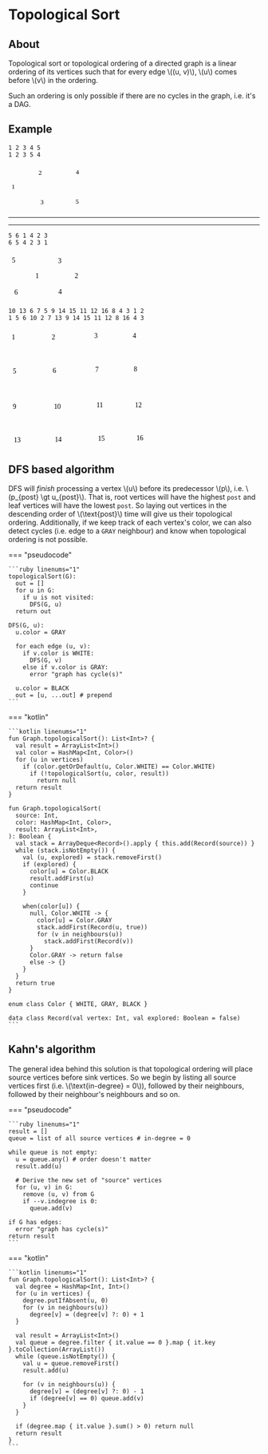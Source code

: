 # Topological Sort

## About

Topological sort or topological ordering of a directed graph is a linear ordering of its vertices such that for every edge \\((u, v)\\), \\(u\\) comes before \\(v\\) in the ordering.

Such an ordering is only possible if there are no cycles in the graph, i.e. it's a DAG.

## Example

<div class="grid" markdown>

``` title="Valid topological sortings"
1 2 3 4 5
1 2 3 5 4
```

<svg version="1.1" xmlns="http://www.w3.org/2000/svg" viewBox="0 0 230.51856231689453 137.85714721679688" width="150">
  <g transform="translate(10 54.64300537109375) rotate(0 2.7099990844726562 12.5)"><text x="0" y="17.52" font-family="Virgil, Segoe UI Emoji" font-size="20px" fill="var(--md-code-fg-color)" text-anchor="start" style="white-space: pre;" direction="ltr" dominant-baseline="alphabetic">1</text></g><g transform="translate(92.86145782470703 11.2857666015625) rotate(0 7.1199951171875 12.5)"><text x="0" y="17.52" font-family="Virgil, Segoe UI Emoji" font-size="20px" fill="var(--md-code-fg-color)" text-anchor="start" style="white-space: pre;" direction="ltr" dominant-baseline="alphabetic">2</text></g><g transform="translate(98.71857452392578 102.85714721679688) rotate(0 6.80999755859375 12.5)"><text x="0" y="17.52" font-family="Virgil, Segoe UI Emoji" font-size="20px" fill="var(--md-code-fg-color)" text-anchor="start" style="white-space: pre;" direction="ltr" dominant-baseline="alphabetic">3</text></g><g transform="translate(207.71857452392578 10) rotate(0 6.399993896484375 12.5)"><text x="0" y="17.52" font-family="Virgil, Segoe UI Emoji" font-size="20px" fill="var(--md-code-fg-color)" text-anchor="start" style="white-space: pre;" direction="ltr" dominant-baseline="alphabetic">4</text></g><g transform="translate(207.00428009033203 100.28570556640625) rotate(0 6.17999267578125 12.5)"><text x="0" y="17.52" font-family="Virgil, Segoe UI Emoji" font-size="20px" fill="var(--md-code-fg-color)" text-anchor="start" style="white-space: pre;" direction="ltr" dominant-baseline="alphabetic">5</text></g><g stroke-linecap="round"><g transform="translate(113.42866516113284 21.535655712542223) rotate(0 44.5713653564453 -0.31646207446164)"><path d="M0 0 C14.86 -0.11, 74.29 -0.53, 89.14 -0.63 M0 0 C14.86 -0.11, 74.29 -0.53, 89.14 -0.63" stroke="var(--md-code-fg-color)" stroke-width="2" fill="none"></path></g><g transform="translate(113.42866516113284 21.535655712542223) rotate(0 44.5713653564453 -0.31646207446164)"><path d="M65.71 8.08 C74.2 4.93, 82.69 1.77, 89.14 -0.63 M65.71 8.08 C73.42 5.22, 81.13 2.35, 89.14 -0.63" stroke="var(--md-code-fg-color)" stroke-width="2" fill="none"></path></g><g transform="translate(113.42866516113284 21.535655712542223) rotate(0 44.5713653564453 -0.31646207446164)"><path d="M65.59 -9.02 C74.12 -5.98, 82.66 -2.94, 89.14 -0.63 M65.59 -9.02 C73.34 -6.26, 81.09 -3.5, 89.14 -0.63" stroke="var(--md-code-fg-color)" stroke-width="2" fill="none"></path></g></g><mask></mask><g stroke-linecap="round"><g transform="translate(116.85719299316406 113.5306159598291) rotate(0 40.28569030761719 -1.0740840587365597)"><path d="M0 0 C13.43 -0.36, 67.14 -1.79, 80.57 -2.15 M0 0 C13.43 -0.36, 67.14 -1.79, 80.57 -2.15" stroke="var(--md-code-fg-color)" stroke-width="2" fill="none"></path></g><g transform="translate(116.85719299316406 113.5306159598291) rotate(0 40.28569030761719 -1.0740840587365597)"><path d="M57.32 7.03 C63.85 4.45, 70.38 1.87, 80.57 -2.15 M57.32 7.03 C66.47 3.41, 75.63 -0.2, 80.57 -2.15" stroke="var(--md-code-fg-color)" stroke-width="2" fill="none"></path></g><g transform="translate(116.85719299316406 113.5306159598291) rotate(0 40.28569030761719 -1.0740840587365597)"><path d="M56.86 -10.07 C63.52 -7.84, 70.18 -5.62, 80.57 -2.15 M56.86 -10.07 C66.19 -6.95, 75.53 -3.83, 80.57 -2.15" stroke="var(--md-code-fg-color)" stroke-width="2" fill="none"></path></g></g><mask></mask><g stroke-linecap="round"><g transform="translate(20.2857666015625 58.95813037941599) rotate(0 33.42856597900392 -18.16340758765881)"><path d="M0 0 C11.14 -6.05, 55.71 -30.27, 66.86 -36.33 M0 0 C11.14 -6.05, 55.71 -30.27, 66.86 -36.33" stroke="var(--md-code-fg-color)" stroke-width="2" fill="none"></path></g><g transform="translate(20.2857666015625 58.95813037941599) rotate(0 33.42856597900392 -18.16340758765881)"><path d="M50.3 -17.6 C54.48 -22.33, 58.67 -27.07, 66.86 -36.33 M50.3 -17.6 C54.26 -22.08, 58.22 -26.56, 66.86 -36.33" stroke="var(--md-code-fg-color)" stroke-width="2" fill="none"></path></g><g transform="translate(20.2857666015625 58.95813037941599) rotate(0 33.42856597900392 -18.16340758765881)"><path d="M42.13 -32.62 C48.38 -33.56, 54.63 -34.5, 66.86 -36.33 M42.13 -32.62 C48.05 -33.51, 53.96 -34.39, 66.86 -36.33" stroke="var(--md-code-fg-color)" stroke-width="2" fill="none"></path></g></g><mask></mask><g stroke-linecap="round"><g transform="translate(20.857147216796875 75.47295381730214) rotate(0 35.71428680419922 18.543290805795692)"><path d="M0 0 C11.9 6.18, 59.52 30.91, 71.43 37.09 M0 0 C11.9 6.18, 59.52 30.91, 71.43 37.09" stroke="var(--md-code-fg-color)" stroke-width="2" fill="none"></path></g><g transform="translate(20.857147216796875 75.47295381730214) rotate(0 35.71428680419922 18.543290805795692)"><path d="M46.64 33.85 C56.39 35.12, 66.14 36.4, 71.43 37.09 M46.64 33.85 C55.09 34.95, 63.55 36.06, 71.43 37.09" stroke="var(--md-code-fg-color)" stroke-width="2" fill="none"></path></g><g transform="translate(20.857147216796875 75.47295381730214) rotate(0 35.71428680419922 18.543290805795692)"><path d="M54.52 18.67 C61.17 25.92, 67.82 33.16, 71.43 37.09 M54.52 18.67 C60.29 24.95, 66.06 31.23, 71.43 37.09" stroke="var(--md-code-fg-color)" stroke-width="2" fill="none"></path></g></g><mask></mask><g stroke-linecap="round"><g transform="translate(100.6706547442327 37.2857666015625) rotate(0 0.48895877800384824 31.821441650390653)"><path d="M0 0 C0.16 10.61, 0.81 53.04, 0.98 63.64 M0 0 C0.16 10.61, 0.81 53.04, 0.98 63.64" stroke="var(--md-code-fg-color)" stroke-width="2" fill="none"></path></g><g transform="translate(100.6706547442327 37.2857666015625) rotate(0 0.48895877800384824 31.821441650390653)"><path d="M-7.93 40.28 C-5.49 46.68, -3.05 53.07, 0.98 63.64 M-7.93 40.28 C-5.43 46.84, -2.93 53.39, 0.98 63.64" stroke="var(--md-code-fg-color)" stroke-width="2" fill="none"></path></g><g transform="translate(100.6706547442327 37.2857666015625) rotate(0 0.48895877800384824 31.821441650390653)"><path d="M9.17 40.02 C6.93 46.49, 4.68 52.95, 0.98 63.64 M9.17 40.02 C6.87 46.65, 4.57 53.27, 0.98 63.64" stroke="var(--md-code-fg-color)" stroke-width="2" fill="none"></path></g></g><mask></mask><g stroke-linecap="round"><g transform="translate(114.44691233551336 102.12193272348833) rotate(0 46.55072601077917 -33.06826247016741)"><path d="M0 0 C15.52 -11.02, 77.58 -55.11, 93.1 -66.14 M0 0 C15.52 -11.02, 77.58 -55.11, 93.1 -66.14" stroke="var(--md-code-fg-color)" stroke-width="2" fill="none"></path></g><g transform="translate(114.44691233551336 102.12193272348833) rotate(0 46.55072601077917 -33.06826247016741)"><path d="M78.9 -45.56 C84.13 -53.14, 89.36 -60.72, 93.1 -66.14 M78.9 -45.56 C82.17 -50.3, 85.44 -55.04, 93.1 -66.14" stroke="var(--md-code-fg-color)" stroke-width="2" fill="none"></path></g><g transform="translate(114.44691233551336 102.12193272348833) rotate(0 46.55072601077917 -33.06826247016741)"><path d="M69 -59.5 C77.87 -61.95, 86.75 -64.39, 93.1 -66.14 M69 -59.5 C74.55 -61.03, 80.1 -62.56, 93.1 -66.14" stroke="var(--md-code-fg-color)" stroke-width="2" fill="none"></path></g></g><mask></mask></svg>

<hr><hr>

``` title="Valid topological sortings"
5 6 1 4 2 3
6 5 4 2 3 1
```

<svg version="1.1" xmlns="http://www.w3.org/2000/svg" viewBox="0 0 213.97858428955078 136.57138061523438" width="150">
  <g transform="translate(77.4242935180664 53.35723876953125) rotate(0 2.7099990844726562 12.5)"><text x="0" y="17.52" font-family="Virgil, Segoe UI Emoji" font-size="20px" fill="var(--md-code-fg-color)" text-anchor="start" style="white-space: pre;" direction="ltr" dominant-baseline="alphabetic">1</text></g><g transform="translate(10 10) rotate(0 6.17999267578125 12.5)"><text x="0" y="17.52" font-family="Virgil, Segoe UI Emoji" font-size="20px" fill="var(--md-code-fg-color)" text-anchor="start" style="white-space: pre;" direction="ltr" dominant-baseline="alphabetic">5</text></g><g transform="translate(16.999969482421875 101.57138061523438) rotate(0 6.399993896484375 12.5)"><text x="0" y="17.52" font-family="Virgil, Segoe UI Emoji" font-size="20px" fill="var(--md-code-fg-color)" text-anchor="start" style="white-space: pre;" direction="ltr" dominant-baseline="alphabetic">6</text></g><g transform="translate(141.99996948242188 10.42852783203125) rotate(0 6.80999755859375 12.5)"><text x="0" y="17.52" font-family="Virgil, Segoe UI Emoji" font-size="20px" fill="var(--md-code-fg-color)" text-anchor="start" style="white-space: pre;" direction="ltr" dominant-baseline="alphabetic">3</text></g><g transform="translate(143 98.99993896484375) rotate(0 6.399993896484375 12.5)"><text x="0" y="17.52" font-family="Virgil, Segoe UI Emoji" font-size="20px" fill="var(--md-code-fg-color)" text-anchor="start" style="white-space: pre;" direction="ltr" dominant-baseline="alphabetic">4</text></g><g stroke-linecap="round"><g transform="translate(28.68720245361328 20.432248236706357) rotate(0 54.082794189453125 0.36779604665616716)"><path d="M0 0 C18.03 0.12, 90.14 0.61, 108.17 0.74 M0 0 C18.03 0.12, 90.14 0.61, 108.17 0.74" stroke="var(--md-code-fg-color)" stroke-width="2" fill="none"></path></g><g transform="translate(28.68720245361328 20.432248236706357) rotate(0 54.082794189453125 0.36779604665616716)"><path d="M84.62 9.13 C93.15 6.09, 101.68 3.05, 108.17 0.74 M84.62 9.13 C92.36 6.37, 100.11 3.61, 108.17 0.74" stroke="var(--md-code-fg-color)" stroke-width="2" fill="none"></path></g><g transform="translate(28.68720245361328 20.432248236706357) rotate(0 54.082794189453125 0.36779604665616716)"><path d="M84.73 -7.97 C93.22 -4.82, 101.71 -1.66, 108.17 0.74 M84.73 -7.97 C92.44 -5.11, 100.15 -2.24, 108.17 0.74" stroke="var(--md-code-fg-color)" stroke-width="2" fill="none"></path></g></g><mask></mask><g stroke-linecap="round"><g transform="translate(34.318580627441406 112.30219416050033) rotate(0 49.5528564453125 -1.1293781698070973)"><path d="M0 0 C16.52 -0.38, 82.59 -1.88, 99.11 -2.26 M0 0 C16.52 -0.38, 82.59 -1.88, 99.11 -2.26" stroke="var(--md-code-fg-color)" stroke-width="2" fill="none"></path></g><g transform="translate(34.318580627441406 112.30219416050033) rotate(0 49.5528564453125 -1.1293781698070973)"><path d="M75.81 6.82 C82.36 4.27, 88.9 1.72, 99.11 -2.26 M75.81 6.82 C84.98 3.25, 94.15 -0.33, 99.11 -2.26" stroke="var(--md-code-fg-color)" stroke-width="2" fill="none"></path></g><g transform="translate(34.318580627441406 112.30219416050033) rotate(0 49.5528564453125 -1.1293781698070973)"><path d="M75.42 -10.27 C82.08 -8.02, 88.73 -5.77, 99.11 -2.26 M75.42 -10.27 C84.75 -7.12, 94.07 -3.96, 99.11 -2.26" stroke="var(--md-code-fg-color)" stroke-width="2" fill="none"></path></g></g><mask></mask><g stroke-linecap="round"><g transform="translate(72.55852508544922 65.25602958419341) rotate(0 -22.538460310850837 -13.856112895468897)"><path d="M0 0 C-7.51 -4.62, -37.56 -23.09, -45.08 -27.71 M0 0 C-7.51 -4.62, -37.56 -23.09, -45.08 -27.71" stroke="var(--md-code-fg-color)" stroke-width="2" fill="none"></path></g><g transform="translate(72.55852508544922 65.25602958419341) rotate(0 -22.538460310850837 -13.856112895468897)"><path d="M-24.49 -5.02 C-18.3 -3.75, -12.11 -2.48, 0 0 M-24.49 -5.02 C-18.63 -3.82, -12.78 -2.62, 0 0" stroke="var(--md-code-fg-color)" stroke-width="2" fill="none"></path></g><g transform="translate(72.55852508544922 65.25602958419341) rotate(0 -22.538460310850837 -13.856112895468897)"><path d="M-15.53 -19.59 C-11.61 -14.64, -7.68 -9.68, 0 0 M-15.53 -19.59 C-11.82 -14.9, -8.1 -10.22, 0 0" stroke="var(--md-code-fg-color)" stroke-width="2" fill="none"></path></g></g><mask></mask><g stroke-linecap="round"><g transform="translate(71.98714447021484 68.45533902972295) rotate(0 -18.12571679605432 15.3182188048238)"><path d="M0 0 C-6.04 5.11, -30.21 25.53, -36.25 30.64 M0 0 C-6.04 5.11, -30.21 25.53, -36.25 30.64" stroke="var(--md-code-fg-color)" stroke-width="2" fill="none"></path></g><g transform="translate(71.98714447021484 68.45533902972295) rotate(0 -18.12571679605432 15.3182188048238)"><path d="M-11.79 20.59 C-7.15 12.49, -2.52 4.39, 0 0 M-11.79 20.59 C-7.77 13.57, -3.75 6.54, 0 0" stroke="var(--md-code-fg-color)" stroke-width="2" fill="none"></path></g><g transform="translate(71.98714447021484 68.45533902972295) rotate(0 -18.12571679605432 15.3182188048238)"><path d="M-22.27 8.2 C-13.51 4.97, -4.75 1.75, 0 0 M-22.27 8.2 C-14.67 5.4, -7.08 2.6, 0 0" stroke="var(--md-code-fg-color)" stroke-width="2" fill="none"></path></g></g><mask></mask><g transform="translate(189.73859405517578 53.714263916015625) rotate(0 7.1199951171875 12.5)"><text x="0" y="17.52" font-family="Virgil, Segoe UI Emoji" font-size="20px" fill="var(--md-code-fg-color)" text-anchor="start" style="white-space: pre;" direction="ltr" dominant-baseline="alphabetic">2</text></g><g stroke-linecap="round"><g transform="translate(164.28144073486328 106.5) rotate(0 14 -14.5714111328125)"><path d="M0 0 C4.67 -4.86, 23.33 -24.29, 28 -29.14 M0 0 C4.67 -4.86, 23.33 -24.29, 28 -29.14" stroke="var(--md-code-fg-color)" stroke-width="2" fill="none"></path></g><g transform="translate(164.28144073486328 106.5) rotate(0 14 -14.5714111328125)"><path d="M19.83 -10.66 C21.86 -15.26, 23.9 -19.86, 28 -29.14 M19.83 -10.66 C22.44 -16.58, 25.06 -22.49, 28 -29.14" stroke="var(--md-code-fg-color)" stroke-width="2" fill="none"></path></g><g transform="translate(164.28144073486328 106.5) rotate(0 14 -14.5714111328125)"><path d="M9.86 -20.24 C14.37 -22.45, 18.89 -24.67, 28 -29.14 M9.86 -20.24 C15.67 -23.09, 21.47 -25.94, 28 -29.14" stroke="var(--md-code-fg-color)" stroke-width="2" fill="none"></path></g></g><mask></mask><g stroke-linecap="round"><g transform="translate(191.70996856689453 53.928558349609375) rotate(0 -17.428573608398438 -9.714263916015625)"><path d="M0 0 C-5.81 -3.24, -29.05 -16.19, -34.86 -19.43 M0 0 C-5.81 -3.24, -29.05 -16.19, -34.86 -19.43" stroke="var(--md-code-fg-color)" stroke-width="2" fill="none"></path></g><g transform="translate(191.70996856689453 53.928558349609375) rotate(0 -17.428573608398438 -9.714263916015625)"><path d="M-15.16 -16.26 C-20.14 -17.06, -25.12 -17.86, -34.86 -19.43 M-15.16 -16.26 C-20.37 -17.1, -25.58 -17.94, -34.86 -19.43" stroke="var(--md-code-fg-color)" stroke-width="2" fill="none"></path></g><g transform="translate(191.70996856689453 53.928558349609375) rotate(0 -17.428573608398438 -9.714263916015625)"><path d="M-21.8 -4.34 C-25.1 -8.15, -28.4 -11.97, -34.86 -19.43 M-21.8 -4.34 C-25.26 -8.33, -28.71 -12.32, -34.86 -19.43" stroke="var(--md-code-fg-color)" stroke-width="2" fill="none"></path></g></g><mask></mask></svg>

``` title="Valid topological sorting"
10 13 6 7 5 9 14 15 11 12 16 8 4 3 1 2
1 5 6 10 2 7 13 9 14 15 11 12 8 16 4 3
```

<svg version="1.1" xmlns="http://www.w3.org/2000/svg" viewBox="0 0 406.320617885659 353.1903024009223" height="240">
  <g transform="translate(10 15.369098136339346) rotate(0 2.7099990844726562 12.5)"><text x="0" y="17.52" font-family="Virgil, Segoe UI Emoji" font-size="20px" fill="var(--md-code-fg-color)" text-anchor="start" style="white-space: pre;" direction="ltr" dominant-baseline="alphabetic">1</text></g><g transform="translate(127.97729251722865 14.170937208091061) rotate(0 7.1199951171875 12.5)"><text x="0" y="17.52" font-family="Virgil, Segoe UI Emoji" font-size="20px" fill="var(--md-code-fg-color)" text-anchor="start" style="white-space: pre;" direction="ltr" dominant-baseline="alphabetic">2</text></g><g transform="translate(253.50816637895366 10.941834464732324) rotate(0 6.80999755859375 12.5)"><text x="0" y="17.52" font-family="Virgil, Segoe UI Emoji" font-size="20px" fill="var(--md-code-fg-color)" text-anchor="start" style="white-space: pre;" direction="ltr" dominant-baseline="alphabetic">3</text></g><g transform="translate(367.19905843837535 10) rotate(0 6.399993896484375 12.5)"><text x="0" y="17.52" font-family="Virgil, Segoe UI Emoji" font-size="20px" fill="var(--md-code-fg-color)" text-anchor="start" style="white-space: pre;" direction="ltr" dominant-baseline="alphabetic">4</text></g><g transform="translate(13.094998267336678 114.66999244167556) rotate(0 6.17999267578125 12.5)"><text x="0" y="17.52" font-family="Virgil, Segoe UI Emoji" font-size="20px" fill="var(--md-code-fg-color)" text-anchor="start" style="white-space: pre;" direction="ltr" dominant-baseline="alphabetic">5</text></g><g transform="translate(131.07229078456544 113.47183151342739) rotate(0 6.399993896484375 12.5)"><text x="0" y="17.52" font-family="Virgil, Segoe UI Emoji" font-size="20px" fill="var(--md-code-fg-color)" text-anchor="start" style="white-space: pre;" direction="ltr" dominant-baseline="alphabetic">6</text></g><g transform="translate(256.60316464629045 110.2427287700686) rotate(0 5.379997253417969 12.5)"><text x="0" y="17.52" font-family="Virgil, Segoe UI Emoji" font-size="20px" fill="var(--md-code-fg-color)" text-anchor="start" style="white-space: pre;" direction="ltr" dominant-baseline="alphabetic">7</text></g><g transform="translate(370.29405670571214 109.30089430533627) rotate(0 7.649993896484375 12.5)"><text x="0" y="17.52" font-family="Virgil, Segoe UI Emoji" font-size="20px" fill="var(--md-code-fg-color)" text-anchor="start" style="white-space: pre;" direction="ltr" dominant-baseline="alphabetic">8</text></g><g transform="translate(13.329118059141138 219.0685161641906) rotate(0 6.089996337890625 12.5)"><text x="0" y="17.52" font-family="Virgil, Segoe UI Emoji" font-size="20px" fill="var(--md-code-fg-color)" text-anchor="start" style="white-space: pre;" direction="ltr" dominant-baseline="alphabetic">9</text></g><g transform="translate(134.57048029070302 218.68635710028786) rotate(0 9.589996337890625 12.5)"><text x="0" y="17.52" font-family="Virgil, Segoe UI Emoji" font-size="20px" fill="var(--md-code-fg-color)" text-anchor="start" style="white-space: pre;" direction="ltr" dominant-baseline="alphabetic">10</text></g><g transform="translate(260.10135415242803 215.45725435692907) rotate(0 5.4199981689453125 12.5)"><text x="0" y="17.52" font-family="Virgil, Segoe UI Emoji" font-size="20px" fill="var(--md-code-fg-color)" text-anchor="start" style="white-space: pre;" direction="ltr" dominant-baseline="alphabetic">11</text></g><g transform="translate(373.7922462118497 214.51541989219675) rotate(0 9.829994201660156 12.5)"><text x="0" y="17.52" font-family="Virgil, Segoe UI Emoji" font-size="20px" fill="var(--md-code-fg-color)" text-anchor="start" style="white-space: pre;" direction="ltr" dominant-baseline="alphabetic">12</text></g><g transform="translate(16.005500042345375 318.1903024009223) rotate(0 9.519996643066406 12.5)"><text x="0" y="17.52" font-family="Virgil, Segoe UI Emoji" font-size="20px" fill="var(--md-code-fg-color)" text-anchor="start" style="white-space: pre;" direction="ltr" dominant-baseline="alphabetic">13</text></g><g transform="translate(137.24686227390737 316.9921414726739) rotate(0 9.109992980957031 12.5)"><text x="0" y="17.52" font-family="Virgil, Segoe UI Emoji" font-size="20px" fill="var(--md-code-fg-color)" text-anchor="start" style="white-space: pre;" direction="ltr" dominant-baseline="alphabetic">14</text></g><g transform="translate(264.4097398643232 313.7630387293152) rotate(0 8.889991760253906 12.5)"><text x="0" y="17.52" font-family="Virgil, Segoe UI Emoji" font-size="20px" fill="var(--md-code-fg-color)" text-anchor="start" style="white-space: pre;" direction="ltr" dominant-baseline="alphabetic">15</text></g><g transform="translate(378.1006319237449 312.8212042645829) rotate(0 9.109992980957031 12.5)"><text x="0" y="17.52" font-family="Virgil, Segoe UI Emoji" font-size="20px" fill="var(--md-code-fg-color)" text-anchor="start" style="white-space: pre;" direction="ltr" dominant-baseline="alphabetic">16</text></g><g stroke-linecap="round"><g transform="translate(17.931008364465356 142.36249650286715) rotate(0 1.3750657947521177 32.64058819366829)"><path d="M0 0 C0.46 10.88, 2.29 54.4, 2.75 65.28 M0 0 C0.46 10.88, 2.29 54.4, 2.75 65.28" stroke="var(--md-code-fg-color)" stroke-width="2" fill="none"></path></g><g transform="translate(17.931008364465356 142.36249650286715) rotate(0 1.3750657947521177 32.64058819366829)"><path d="M-6.78 42.17 C-3.68 49.7, -0.57 57.22, 2.75 65.28 M-6.78 42.17 C-3.65 49.77, -0.51 57.38, 2.75 65.28" stroke="var(--md-code-fg-color)" stroke-width="2" fill="none"></path></g><g transform="translate(17.931008364465356 142.36249650286715) rotate(0 1.3750657947521177 32.64058819366829)"><path d="M10.3 41.45 C7.84 49.21, 5.38 56.97, 2.75 65.28 M10.3 41.45 C7.82 49.29, 5.33 57.13, 2.75 65.28" stroke="var(--md-code-fg-color)" stroke-width="2" fill="none"></path></g></g><mask></mask><g stroke-linecap="round"><g transform="translate(24.819194718550648 315.35753766454343) rotate(0 -0.47555906832474193 -34.2725919223592)"><path d="M0 0 C-0.16 -11.42, -0.79 -57.12, -0.95 -68.55 M0 0 C-0.16 -11.42, -0.79 -57.12, -0.95 -68.55" stroke="var(--md-code-fg-color)" stroke-width="2" fill="none"></path></g><g transform="translate(24.819194718550648 315.35753766454343) rotate(0 -0.47555906832474193 -34.2725919223592)"><path d="M7.92 -45.17 C5.98 -50.29, 4.03 -55.42, -0.95 -68.55 M7.92 -45.17 C4.67 -53.74, 1.42 -62.3, -0.95 -68.55" stroke="var(--md-code-fg-color)" stroke-width="2" fill="none"></path></g><g transform="translate(24.819194718550648 315.35753766454343) rotate(0 -0.47555906832474193 -34.2725919223592)"><path d="M-9.17 -44.94 C-7.37 -50.11, -5.57 -55.28, -0.95 -68.55 M-9.17 -44.94 C-6.16 -53.59, -3.15 -62.24, -0.95 -68.55" stroke="var(--md-code-fg-color)" stroke-width="2" fill="none"></path></g></g><mask></mask><g stroke-linecap="round"><g transform="translate(133.47982607949314 242.73228224114627) rotate(0 -45.696789229812225 39.576681861794015)"><path d="M0 0 C-15.23 13.19, -76.16 65.96, -91.39 79.15 M0 0 C-15.23 13.19, -76.16 65.96, -91.39 79.15" stroke="var(--md-code-fg-color)" stroke-width="2" fill="none"></path></g><g transform="translate(133.47982607949314 242.73228224114627) rotate(0 -45.696789229812225 39.576681861794015)"><path d="M-79.23 57.31 C-83.35 64.71, -87.47 72.1, -91.39 79.15 M-79.23 57.31 C-84.09 66.03, -88.94 74.75, -91.39 79.15" stroke="var(--md-code-fg-color)" stroke-width="2" fill="none"></path></g><g transform="translate(133.47982607949314 242.73228224114627) rotate(0 -45.696789229812225 39.576681861794015)"><path d="M-68.04 70.24 C-75.95 73.26, -83.86 76.28, -91.39 79.15 M-68.04 70.24 C-77.36 73.8, -86.69 77.36, -91.39 79.15" stroke="var(--md-code-fg-color)" stroke-width="2" fill="none"></path></g></g><mask></mask><g stroke-linecap="round"><g transform="translate(144.90403895118413 245.18031896265836) rotate(0 1.2240339249939325 33.864622118662226)"><path d="M0 0 C0.41 11.29, 2.04 56.44, 2.45 67.73 M0 0 C0.41 11.29, 2.04 56.44, 2.45 67.73" stroke="var(--md-code-fg-color)" stroke-width="2" fill="none"></path></g><g transform="translate(144.90403895118413 245.18031896265836) rotate(0 1.2240339249939325 33.864622118662226)"><path d="M-6.95 44.56 C-4.33 51.01, -1.72 57.45, 2.45 67.73 M-6.95 44.56 C-3.46 53.16, 0.03 61.75, 2.45 67.73" stroke="var(--md-code-fg-color)" stroke-width="2" fill="none"></path></g><g transform="translate(144.90403895118413 245.18031896265836) rotate(0 1.2240339249939325 33.864622118662226)"><path d="M10.14 43.94 C8 50.56, 5.86 57.18, 2.45 67.73 M10.14 43.94 C7.29 52.77, 4.43 61.6, 2.45 67.73" stroke="var(--md-code-fg-color)" stroke-width="2" fill="none"></path></g></g><mask></mask><g stroke-linecap="round"><g transform="translate(94.31123853529914 290.8771393209464) rotate(0 17.952290043406094 14.688251457548517)"><path d="M0 0 C5.98 4.9, 29.92 24.48, 35.9 29.38 M0 0 C5.98 4.9, 29.92 24.48, 35.9 29.38" stroke="var(--md-code-fg-color)" stroke-width="2" fill="none"></path></g><g transform="translate(94.31123853529914 290.8771393209464) rotate(0 17.952290043406094 14.688251457548517)"><path d="M14.01 21.71 C22.22 24.59, 30.42 27.46, 35.9 29.38 M14.01 21.71 C21.31 24.27, 28.61 26.82, 35.9 29.38" stroke="var(--md-code-fg-color)" stroke-width="2" fill="none"></path></g><g transform="translate(94.31123853529914 290.8771393209464) rotate(0 17.952290043406094 14.688251457548517)"><path d="M24.06 9.43 C28.5 16.91, 32.94 24.38, 35.9 29.38 M24.06 9.43 C28.01 16.08, 31.96 22.73, 35.9 29.38" stroke="var(--md-code-fg-color)" stroke-width="2" fill="none"></path></g></g><mask></mask><g stroke-linecap="round"><g transform="translate(30.66203474817769 238.65221066246744) rotate(0 23.256395547078796 19.584379375405405)"><path d="M0 0 C7.75 6.53, 38.76 32.64, 46.51 39.17 M0 0 C7.75 6.53, 38.76 32.64, 46.51 39.17" stroke="var(--md-code-fg-color)" stroke-width="2" fill="none"></path></g></g><mask></mask><g stroke-linecap="round"><g transform="translate(153.88018397288715 122.77817160229444) rotate(0 47.32885521545467 -0.40801649641062454)"><path d="M0 0 C15.78 -0.14, 78.88 -0.68, 94.66 -0.82 M0 0 C15.78 -0.14, 78.88 -0.68, 94.66 -0.82" stroke="var(--md-code-fg-color)" stroke-width="2" fill="none"></path></g><g transform="translate(153.88018397288715 122.77817160229444) rotate(0 47.32885521545467 -0.40801649641062454)"><path d="M71.24 7.94 C79.13 4.99, 87.03 2.04, 94.66 -0.82 M71.24 7.94 C79.03 5.03, 86.81 2.12, 94.66 -0.82" stroke="var(--md-code-fg-color)" stroke-width="2" fill="none"></path></g><g transform="translate(153.88018397288715 122.77817160229444) rotate(0 47.32885521545467 -0.40801649641062454)"><path d="M71.09 -9.16 C79.04 -6.35, 86.98 -3.54, 94.66 -0.82 M71.09 -9.16 C78.93 -6.39, 86.76 -3.61, 94.66 -0.82" stroke="var(--md-code-fg-color)" stroke-width="2" fill="none"></path></g></g><mask></mask><g stroke-linecap="round"><g transform="translate(137.55989765817196 105.64186785899591) rotate(0 -0.8160018643454805 -31.824562982966)"><path d="M0 0 C-0.27 -10.61, -1.36 -53.04, -1.63 -63.65 M0 0 C-0.27 -10.61, -1.36 -53.04, -1.63 -63.65" stroke="var(--md-code-fg-color)" stroke-width="2" fill="none"></path></g><g transform="translate(137.55989765817196 105.64186785899591) rotate(0 -0.8160018643454805 -31.824562982966)"><path d="M7.52 -40.38 C4.35 -48.43, 1.19 -56.48, -1.63 -63.65 M7.52 -40.38 C5.47 -45.6, 3.42 -50.81, -1.63 -63.65" stroke="var(--md-code-fg-color)" stroke-width="2" fill="none"></path></g><g transform="translate(137.55989765817196 105.64186785899591) rotate(0 -0.8160018643454805 -31.824562982966)"><path d="M-9.58 -39.95 C-6.83 -48.14, -4.08 -56.34, -1.63 -63.65 M-9.58 -39.95 C-7.8 -45.26, -6.02 -50.57, -1.63 -63.65" stroke="var(--md-code-fg-color)" stroke-width="2" fill="none"></path></g></g><mask></mask><g stroke-linecap="round"><g transform="translate(24.13395757646265 27.30449043551539) rotate(0 48.96085894414557 0)"><path d="M0 0 C16.32 0, 81.6 0, 97.92 0 M0 0 C16.32 0, 81.6 0, 97.92 0" stroke="var(--md-code-fg-color)" stroke-width="2" fill="none"></path></g><g transform="translate(24.13395757646265 27.30449043551539) rotate(0 48.96085894414557 0)"><path d="M74.43 8.55 C82.62 5.57, 90.81 2.59, 97.92 0 M74.43 8.55 C79.81 6.59, 85.19 4.63, 97.92 0" stroke="var(--md-code-fg-color)" stroke-width="2" fill="none"></path></g><g transform="translate(24.13395757646265 27.30449043551539) rotate(0 48.96085894414557 0)"><path d="M74.43 -8.55 C82.62 -5.57, 90.81 -2.59, 97.92 0 M74.43 -8.55 C79.81 -6.59, 85.19 -4.63, 97.92 0" stroke="var(--md-code-fg-color)" stroke-width="2" fill="none"></path></g></g><mask></mask><g stroke-linecap="round"><g transform="translate(164.48839498023267 325.9657175434131) rotate(0 46.92082315480616 0)"><path d="M0 0 C15.64 0, 78.2 0, 93.84 0 M0 0 C15.64 0, 78.2 0, 93.84 0" stroke="var(--md-code-fg-color)" stroke-width="2" fill="none"></path></g><g transform="translate(164.48839498023267 325.9657175434131) rotate(0 46.92082315480616 0)"><path d="M70.35 8.55 C76.19 6.42, 82.04 4.3, 93.84 0 M70.35 8.55 C76.02 6.49, 81.69 4.42, 93.84 0" stroke="var(--md-code-fg-color)" stroke-width="2" fill="none"></path></g><g transform="translate(164.48839498023267 325.9657175434131) rotate(0 46.92082315480616 0)"><path d="M70.35 -8.55 C76.19 -6.42, 82.04 -4.3, 93.84 0 M70.35 -8.55 C76.02 -6.49, 81.69 -4.42, 93.84 0" stroke="var(--md-code-fg-color)" stroke-width="2" fill="none"></path></g></g><mask></mask><g stroke-linecap="round"><g transform="translate(163.6723931158872 229.6760345122886) rotate(0 44.47278643329406 -0.8160174285833364)"><path d="M0 0 C14.82 -0.27, 74.12 -1.36, 88.95 -1.63 M0 0 C14.82 -0.27, 74.12 -1.36, 88.95 -1.63" stroke="var(--md-code-fg-color)" stroke-width="2" fill="none"></path></g><g transform="translate(163.6723931158872 229.6760345122886) rotate(0 44.47278643329406 -0.8160174285833364)"><path d="M65.61 7.35 C71.31 5.16, 77 2.97, 88.95 -1.63 M65.61 7.35 C72.57 4.67, 79.52 2, 88.95 -1.63" stroke="var(--md-code-fg-color)" stroke-width="2" fill="none"></path></g><g transform="translate(163.6723931158872 229.6760345122886) rotate(0 44.47278643329406 -0.8160174285833364)"><path d="M65.3 -9.75 C71.07 -7.77, 76.84 -5.79, 88.95 -1.63 M65.3 -9.75 C72.35 -7.33, 79.39 -4.91, 88.95 -1.63" stroke="var(--md-code-fg-color)" stroke-width="2" fill="none"></path></g></g><mask></mask><g stroke-linecap="round"><g transform="translate(272.2022597545723 310.4614642215191) rotate(0 -1.224002796518164 -33.048589125841005)"><path d="M0 0 C-0.41 -11.02, -2.04 -55.08, -2.45 -66.1 M0 0 C-0.41 -11.02, -2.04 -55.08, -2.45 -66.1" stroke="var(--md-code-fg-color)" stroke-width="2" fill="none"></path></g><g transform="translate(272.2022597545723 310.4614642215191) rotate(0 -1.224002796518164 -33.048589125841005)"><path d="M6.97 -42.94 C4.94 -47.91, 2.92 -52.88, -2.45 -66.1 M6.97 -42.94 C4.15 -49.86, 1.34 -56.78, -2.45 -66.1" stroke="var(--md-code-fg-color)" stroke-width="2" fill="none"></path></g><g transform="translate(272.2022597545723 310.4614642215191) rotate(0 -1.224002796518164 -33.048589125841005)"><path d="M-10.12 -42.3 C-8.48 -47.41, -6.83 -52.52, -2.45 -66.1 M-10.12 -42.3 C-7.83 -49.41, -5.54 -56.52, -2.45 -66.1" stroke="var(--md-code-fg-color)" stroke-width="2" fill="none"></path></g></g><mask></mask><g stroke-linecap="round"><g transform="translate(283.6264726262632 226.41199592643108) rotate(0 41.616748779609225 -0.40801649641062454)"><path d="M0 0 C13.87 -0.14, 69.36 -0.68, 83.23 -0.82 M0 0 C13.87 -0.14, 69.36 -0.68, 83.23 -0.82" stroke="var(--md-code-fg-color)" stroke-width="2" fill="none"></path></g><g transform="translate(283.6264726262632 226.41199592643108) rotate(0 41.616748779609225 -0.40801649641062454)"><path d="M59.83 7.96 C68.32 4.78, 76.82 1.59, 83.23 -0.82 M59.83 7.96 C68.11 4.86, 76.39 1.75, 83.23 -0.82" stroke="var(--md-code-fg-color)" stroke-width="2" fill="none"></path></g><g transform="translate(283.6264726262632 226.41199592643108) rotate(0 41.616748779609225 -0.40801649641062454)"><path d="M59.66 -9.14 C68.22 -6.12, 76.77 -3.1, 83.23 -0.82 M59.66 -9.14 C68 -6.19, 76.35 -3.25, 83.23 -0.82" stroke="var(--md-code-fg-color)" stroke-width="2" fill="none"></path></g></g><mask></mask><g stroke-linecap="round"><g transform="translate(290.97061391927537 318.6216073788768) rotate(0 40.39271485461529 -39.168696493859215)"><path d="M0 0 C13.46 -13.06, 67.32 -65.28, 80.79 -78.34 M0 0 C13.46 -13.06, 67.32 -65.28, 80.79 -78.34" stroke="var(--md-code-fg-color)" stroke-width="2" fill="none"></path></g><g transform="translate(290.97061391927537 318.6216073788768) rotate(0 40.39271485461529 -39.168696493859215)"><path d="M69.87 -55.84 C73.5 -63.32, 77.12 -70.79, 80.79 -78.34 M69.87 -55.84 C73.55 -63.42, 77.22 -70.99, 80.79 -78.34" stroke="var(--md-code-fg-color)" stroke-width="2" fill="none"></path></g><g transform="translate(290.97061391927537 318.6216073788768) rotate(0 40.39271485461529 -39.168696493859215)"><path d="M57.97 -68.12 C65.55 -71.52, 73.13 -74.91, 80.79 -78.34 M57.97 -68.12 C65.65 -71.56, 73.33 -75, 80.79 -78.34" stroke="var(--md-code-fg-color)" stroke-width="2" fill="none"></path></g></g><mask></mask><g stroke-linecap="round"><g transform="translate(383.9962583645423 245.99632082700379) rotate(0 1.224002796518164 28.968517547162236)"><path d="M0 0 C0.41 9.66, 2.04 48.28, 2.45 57.94 M0 0 C0.41 9.66, 2.04 48.28, 2.45 57.94" stroke="var(--md-code-fg-color)" stroke-width="2" fill="none"></path></g><g transform="translate(383.9962583645423 245.99632082700379) rotate(0 1.224002796518164 28.968517547162236)"><path d="M-7.09 34.83 C-3.41 43.74, 0.27 52.66, 2.45 57.94 M-7.09 34.83 C-3.82 42.74, -0.56 50.65, 2.45 57.94" stroke="var(--md-code-fg-color)" stroke-width="2" fill="none"></path></g><g transform="translate(383.9962583645423 245.99632082700379) rotate(0 1.224002796518164 28.968517547162236)"><path d="M10 34.1 C7.09 43.3, 4.17 52.49, 2.45 57.94 M10 34.1 C7.41 42.26, 4.83 50.42, 2.45 57.94" stroke="var(--md-code-fg-color)" stroke-width="2" fill="none"></path></g></g><mask></mask><g stroke-linecap="round"><g transform="translate(263.2261147328692 138.28242492418838) rotate(0 1.2240339249939893 35.08862491518039)"><path d="M0 0 C0.41 11.7, 2.04 58.48, 2.45 70.18 M0 0 C0.41 11.7, 2.04 58.48, 2.45 70.18" stroke="var(--md-code-fg-color)" stroke-width="2" fill="none"></path></g><g transform="translate(263.2261147328692 138.28242492418838) rotate(0 1.2240339249939893 35.08862491518039)"><path d="M-6.92 47 C-4.57 52.8, -2.23 58.6, 2.45 70.18 M-6.92 47 C-3.83 54.64, -0.74 62.28, 2.45 70.18" stroke="var(--md-code-fg-color)" stroke-width="2" fill="none"></path></g><g transform="translate(263.2261147328692 138.28242492418838) rotate(0 1.2240339249939893 35.08862491518039)"><path d="M10.17 46.4 C8.24 52.35, 6.31 58.31, 2.45 70.18 M10.17 46.4 C7.63 54.24, 5.08 62.07, 2.45 70.18" stroke="var(--md-code-fg-color)" stroke-width="2" fill="none"></path></g></g><mask></mask><g stroke-linecap="round"><g transform="translate(151.43217837985082 134.20235334550955) rotate(0 51.816927726306176 18.768354164703112)"><path d="M0 0 C17.27 6.26, 86.36 31.28, 103.63 37.54 M0 0 C17.27 6.26, 86.36 31.28, 103.63 37.54" stroke="var(--md-code-fg-color)" stroke-width="2" fill="none"></path></g></g><mask></mask><g stroke-linecap="round"><g transform="translate(277.914335061942 214.17175006191889) rotate(0 46.104821290460734 -40.39269929037738)"><path d="M0 0 C15.37 -13.46, 76.84 -67.32, 92.21 -80.79 M0 0 C15.37 -13.46, 76.84 -67.32, 92.21 -80.79" stroke="var(--md-code-fg-color)" stroke-width="2" fill="none"></path></g><g transform="translate(277.914335061942 214.17175006191889) rotate(0 46.104821290460734 -40.39269929037738)"><path d="M80.17 -58.87 C84.39 -66.55, 88.61 -74.23, 92.21 -80.79 M80.17 -58.87 C83.79 -65.46, 87.41 -72.04, 92.21 -80.79" stroke="var(--md-code-fg-color)" stroke-width="2" fill="none"></path></g><g transform="translate(277.914335061942 214.17175006191889) rotate(0 46.104821290460734 -40.39269929037738)"><path d="M68.9 -71.74 C77.07 -74.91, 85.24 -78.08, 92.21 -80.79 M68.9 -71.74 C75.91 -74.45, 82.91 -77.17, 92.21 -80.79" stroke="var(--md-code-fg-color)" stroke-width="2" fill="none"></path></g></g><mask></mask><g stroke-linecap="round"><g transform="translate(317.08304712003905 193.77142329700064) rotate(0 22.84842574338188 8.976145021703047)"><path d="M0 0 C7.62 2.99, 38.08 14.96, 45.7 17.95 M0 0 C7.62 2.99, 38.08 14.96, 45.7 17.95" stroke="var(--md-code-fg-color)" stroke-width="2" fill="none"></path></g><g transform="translate(317.08304712003905 193.77142329700064) rotate(0 22.84842574338188 8.976145021703047)"><path d="M21.16 17.33 C27.98 17.5, 34.8 17.68, 45.7 17.95 M21.16 17.33 C28.58 17.52, 36 17.71, 45.7 17.95" stroke="var(--md-code-fg-color)" stroke-width="2" fill="none"></path></g><g transform="translate(317.08304712003905 193.77142329700064) rotate(0 22.84842574338188 8.976145021703047)"><path d="M27.3 1.7 C32.41 6.22, 37.52 10.73, 45.7 17.95 M27.3 1.7 C32.86 6.62, 38.42 11.53, 45.7 17.95" stroke="var(--md-code-fg-color)" stroke-width="2" fill="none"></path></g></g><mask></mask><g stroke-linecap="round"><g transform="translate(298.31475521228754 187.24328386833395) rotate(0 -14.280250525375777 -4.89607344302425)"><path d="M0 0 C-4.76 -1.63, -23.8 -8.16, -28.56 -9.79 M0 0 C-4.76 -1.63, -23.8 -8.16, -28.56 -9.79" stroke="var(--md-code-fg-color)" stroke-width="2" fill="none"></path></g></g><mask></mask><g stroke-linecap="round"><g transform="translate(383.9962583645423 209.27567661889464) rotate(0 -0.8160329928212491 -35.90462677952584)"><path d="M0 0 C-0.27 -11.97, -1.36 -59.84, -1.63 -71.81 M0 0 C-0.27 -11.97, -1.36 -59.84, -1.63 -71.81" stroke="var(--md-code-fg-color)" stroke-width="2" fill="none"></path></g><g transform="translate(383.9962583645423 209.27567661889464) rotate(0 -0.8160329928212491 -35.90462677952584)"><path d="M7.45 -48.52 C4.18 -56.92, 0.9 -65.31, -1.63 -71.81 M7.45 -48.52 C5.18 -54.34, 2.91 -60.16, -1.63 -71.81" stroke="var(--md-code-fg-color)" stroke-width="2" fill="none"></path></g><g transform="translate(383.9962583645423 209.27567661889464) rotate(0 -0.8160329928212491 -35.90462677952584)"><path d="M-9.65 -48.13 C-6.76 -56.67, -3.87 -65.21, -1.63 -71.81 M-9.65 -48.13 C-7.64 -54.05, -5.64 -59.97, -1.63 -71.81" stroke="var(--md-code-fg-color)" stroke-width="2" fill="none"></path></g></g><mask></mask><g stroke-linecap="round"><g transform="translate(126.1357470434325 72.18526223674428) rotate(0 -49.368859876318254 -17.952313389762935)"><path d="M0 0 C-16.46 -5.98, -82.28 -29.92, -98.74 -35.9 M0 0 C-16.46 -5.98, -82.28 -29.92, -98.74 -35.9" stroke="var(--md-code-fg-color)" stroke-width="2" fill="none"></path></g><g transform="translate(126.1357470434325 72.18526223674428) rotate(0 -49.368859876318254 -17.952313389762935)"><path d="M-73.74 -35.91 C-82.59 -35.91, -91.44 -35.91, -98.74 -35.9 M-73.74 -35.91 C-82.07 -35.91, -90.41 -35.91, -98.74 -35.9" stroke="var(--md-code-fg-color)" stroke-width="2" fill="none"></path></g><g transform="translate(126.1357470434325 72.18526223674428) rotate(0 -49.368859876318254 -17.952313389762935)"><path d="M-79.58 -19.84 C-86.36 -25.53, -93.14 -31.21, -98.74 -35.9 M-79.58 -19.84 C-85.97 -25.2, -92.36 -30.55, -98.74 -35.9" stroke="var(--md-code-fg-color)" stroke-width="2" fill="none"></path></g></g><mask></mask><g stroke-linecap="round"><g transform="translate(145.7200408155294 79.5294190939943) rotate(0 51.40892679413355 17.544281329114398)"><path d="M0 0 C17.14 5.85, 85.68 29.24, 102.82 35.09 M0 0 C17.14 5.85, 85.68 29.24, 102.82 35.09" stroke="var(--md-code-fg-color)" stroke-width="2" fill="none"></path></g></g><mask></mask><g stroke-linecap="round"><g transform="translate(260.77810913983285 104.009864130305) rotate(0 0 -31.82457076508493)"><path d="M0 0 C0 -10.61, 0 -53.04, 0 -63.65 M0 0 C0 -10.61, 0 -53.04, 0 -63.65" stroke="var(--md-code-fg-color)" stroke-width="2" fill="none"></path></g><g transform="translate(260.77810913983285 104.009864130305) rotate(0 0 -31.82457076508493)"><path d="M8.55 -40.16 C6.36 -46.16, 4.18 -52.17, 0 -63.65 M8.55 -40.16 C6.35 -46.2, 4.15 -52.24, 0 -63.65" stroke="var(--md-code-fg-color)" stroke-width="2" fill="none"></path></g><g transform="translate(260.77810913983285 104.009864130305) rotate(0 0 -31.82457076508493)"><path d="M-8.55 -40.16 C-6.36 -46.16, -4.18 -52.17, 0 -63.65 M-8.55 -40.16 C-6.35 -46.2, -4.15 -52.24, 0 -63.65" stroke="var(--md-code-fg-color)" stroke-width="2" fill="none"></path></g></g><mask></mask><g stroke-linecap="round"><g transform="translate(366.85997018548164 112.16999172342469) rotate(0 -46.104821290460734 -35.90463456164477)"><path d="M0 0 C-15.37 -11.97, -76.84 -59.84, -92.21 -71.81 M0 0 C-15.37 -11.97, -76.84 -59.84, -92.21 -71.81" stroke="var(--md-code-fg-color)" stroke-width="2" fill="none"></path></g><g transform="translate(366.85997018548164 112.16999172342469) rotate(0 -46.104821290460734 -35.90463456164477)"><path d="M-68.42 -64.12 C-74.97 -66.24, -81.52 -68.36, -92.21 -71.81 M-68.42 -64.12 C-76.19 -66.63, -83.95 -69.14, -92.21 -71.81" stroke="var(--md-code-fg-color)" stroke-width="2" fill="none"></path></g><g transform="translate(366.85997018548164 112.16999172342469) rotate(0 -46.104821290460734 -35.90463456164477)"><path d="M-78.93 -50.63 C-82.59 -56.46, -86.24 -62.29, -92.21 -71.81 M-78.93 -50.63 C-83.26 -57.54, -87.6 -64.46, -92.21 -71.81" stroke="var(--md-code-fg-color)" stroke-width="2" fill="none"></path></g></g><mask></mask><g stroke-linecap="round"><g transform="translate(379.100184921518 99.92979255162624) rotate(0 -0.40803206064850883 -30.192543690037212)"><path d="M0 0 C-0.14 -10.06, -0.68 -50.32, -0.82 -60.39 M0 0 C-0.14 -10.06, -0.68 -50.32, -0.82 -60.39" stroke="var(--md-code-fg-color)" stroke-width="2" fill="none"></path></g><g transform="translate(379.100184921518 99.92979255162624) rotate(0 -0.40803206064850883 -30.192543690037212)"><path d="M8.05 -37.01 C5.2 -44.54, 2.34 -52.06, -0.82 -60.39 M8.05 -37.01 C5.45 -43.88, 2.84 -50.75, -0.82 -60.39" stroke="var(--md-code-fg-color)" stroke-width="2" fill="none"></path></g><g transform="translate(379.100184921518 99.92979255162624) rotate(0 -0.40803206064850883 -30.192543690037212)"><path d="M-9.05 -36.78 C-6.4 -44.38, -3.75 -51.98, -0.82 -60.39 M-9.05 -36.78 C-6.63 -43.72, -4.21 -50.65, -0.82 -60.39" stroke="var(--md-code-fg-color)" stroke-width="2" fill="none"></path></g></g><mask></mask><g stroke-linecap="round"><g transform="translate(360.33183075681495 20.776382135324468) rotate(0 -43.24875250830013 0)"><path d="M0 0 C-14.42 0, -72.08 0, -86.5 0 M0 0 C-14.42 0, -72.08 0, -86.5 0" stroke="var(--md-code-fg-color)" stroke-width="2" fill="none"></path></g><g transform="translate(360.33183075681495 20.776382135324468) rotate(0 -43.24875250830013 0)"><path d="M-63.01 -8.55 C-68.93 -6.4, -74.85 -4.24, -86.5 0 M-63.01 -8.55 C-69.9 -6.04, -76.79 -3.53, -86.5 0" stroke="var(--md-code-fg-color)" stroke-width="2" fill="none"></path></g><g transform="translate(360.33183075681495 20.776382135324468) rotate(0 -43.24875250830013 0)"><path d="M-63.01 8.55 C-68.93 6.4, -74.85 4.24, -86.5 0 M-63.01 8.55 C-69.9 6.04, -76.79 3.53, -86.5 0" stroke="var(--md-code-fg-color)" stroke-width="2" fill="none"></path></g></g><mask></mask></svg>

</div>

## DFS based algorithm

DFS will _finish_ processing a vertex \\(u\\) before its predecessor \\(p\\), i.e. \\(p_{post} \gt u_{post}\\). That is, root vertices will have the highest `post` and leaf vertices will have the lowest `post`. So laying out vertices in the descending order of \\(\text{post}\\) time will give us their topological ordering. Additionally, if we keep track of each vertex's color, we can also detect cycles (i.e. edge to a `GRAY` neighbour) and know when topological ordering is not possible.

=== "pseudocode"

    ```ruby linenums="1"
    topologicalSort(G):
      out = []
      for u in G:
        if u is not visited:
          DFS(G, u)
      return out

    DFS(G, u):
      u.color = GRAY
      
      for each edge (u, v):
        if v.color is WHITE:
          DFS(G, v)
        else if v.color is GRAY:
          error "graph has cycle(s)"

      u.color = BLACK
      out = [u, ...out] # prepend
    ```

=== "kotlin"

    ```kotlin linenums="1"
    fun Graph.topologicalSort(): List<Int>? {
      val result = ArrayList<Int>()
      val color = HashMap<Int, Color>()
      for (u in vertices)
        if (color.getOrDefault(u, Color.WHITE) == Color.WHITE)
          if (!topologicalSort(u, color, result))
            return null
      return result
    }

    fun Graph.topologicalSort(
      source: Int,
      color: HashMap<Int, Color>,
      result: ArrayList<Int>,
    ): Boolean {
      val stack = ArrayDeque<Record>().apply { this.add(Record(source)) }
      while (stack.isNotEmpty()) {
        val (u, explored) = stack.removeFirst()
        if (explored) {
          color[u] = Color.BLACK
          result.addFirst(u)
          continue
        }

        when(color[u]) {
          null, Color.WHITE -> {
            color[u] = Color.GRAY
            stack.addFirst(Record(u, true))
            for (v in neighbours(u))
              stack.addFirst(Record(v))
          }
          Color.GRAY -> return false
          else -> {}
        }
      }
      return true
    }

    enum class Color { WHITE, GRAY, BLACK }

    data class Record(val vertex: Int, val explored: Boolean = false)
    ```

## Kahn's algorithm

The general idea behind this solution is that topological ordering will place source vertices before sink vertices. So we begin by listing all source vertices first (i.e. \\(\text{in-degree} = 0\\)), followed by their neighbours, followed by their neighbour's neighbours and so on. 

=== "pseudocode"

    ```ruby linenums="1"
    result = []
    queue = list of all source vertices # in-degree = 0

    while queue is not empty:
      u = queue.any() # order doesn't matter
      result.add(u)

      # Derive the new set of "source" vertices
      for (u, v) in G:
        remove (u, v) from G
        if --v.indegree is 0:
          queue.add(v)

    if G has edges:
      error "graph has cycle(s)"
    return result
    ```

=== "kotlin"

    ```kotlin linenums="1"
    fun Graph.topologicalSort(): List<Int>? {
      val degree = HashMap<Int, Int>()
      for (u in vertices) {
        degree.putIfAbsent(u, 0)
        for (v in neighbours(u))
          degree[v] = (degree[v] ?: 0) + 1
      }

      val result = ArrayList<Int>()
      val queue = degree.filter { it.value == 0 }.map { it.key }.toCollection(ArrayList())
      while (queue.isNotEmpty()) {
        val u = queue.removeFirst()
        result.add(u)

        for (v in neighbours(u)) {
          degree[v] = (degree[v] ?: 0) - 1
          if (degree[v] == 0) queue.add(v)
        }
      }

      if (degree.map { it.value }.sum() > 0) return null
      return result
    }
    ```

</div>